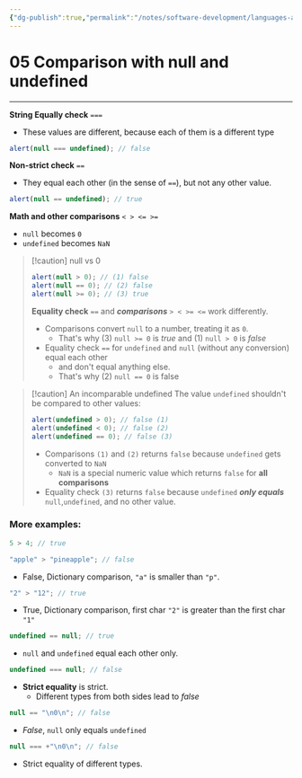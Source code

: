 ```yaml
---
{"dg-publish":true,"permalink":"/notes/software-development/languages-and-frameworks/web-development/front-end/javascript-vanilla/01-basics/07-comparisons/05-comparison-with-null-and-undefined/","tags":["programming","webdevelopment","frontend","JavaScript"],"created":"2025-07-13T15:24:55.929+08:00"}
---
```



# 05 Comparison with null and undefined

---

**String Equally check** `===`

- These values are different, because each of them is a different type

```javascript
alert(null === undefined); // false
```

**Non-strict check** `==`

- They equal each other (in the sense of `==`), but not any other value.

```javascript
alert(null == undefined); // true
```

**Math and other comparisons** `< > <= >=`

- `null` becomes `0`
- `undefined` becomes `NaN`

> [!caution] null vs 0
>
> ```javascript
> alert(null > 0); // (1) false
> alert(null == 0); // (2) false
> alert(null >= 0); // (3) true
> ```
>
> **Equality check** `==` and **_comparisons_** `> < >= <=` work differently.
>
> - Comparisons convert `null` to a number, treating it as `0`.
>   - That's why (3) `null >= 0` is _true_ and (1) `null > 0` is _false_
> - Equality check `==` for `undefined` and `null` (without any conversion) equal each other
>   - and don't equal anything else.
>   - That's why (2) `null == 0` is false

> [!caution] An incomparable undefined
> The value `undefined` shouldn't be compared to other values:
>
> ```javascript
> alert(undefined > 0); // false (1)
> alert(undefined < 0); // false (2)
> alert(undefined == 0); // false (3)
> ```
>
> - Comparisons `(1)` and `(2)` returns `false` because `undefined` gets converted to `NaN`
>   - `NaN` is a special numeric value which returns `false` for **all comparisons**
> - Equality check `(3)` returns `false` because `undefined` **_only equals_** `null`,`undefined`, and no other value.

### More examples:

```javascript
5 > 4; // true
```

```javascript
"apple" > "pineapple"; // false
```

- False, Dictionary comparison, `"a"` is smaller than `"p"`.

```javascript
"2" > "12"; // true
```

- True, Dictionary comparison, first char `"2"` is greater than the first char `"1"`

```javascript
undefined == null; // true
```

- `null` and `undefined` equal each other only.

```javascript
undefined === null; // false
```

- **Strict equality** is strict.
  - Different types from both sides lead to _false_

```javascript
null == "\n0\n"; // false
```

- _False_, `null` only equals `undefined`

```javascript
null === +"\n0\n"; // false
```

- Strict equality of different types.
